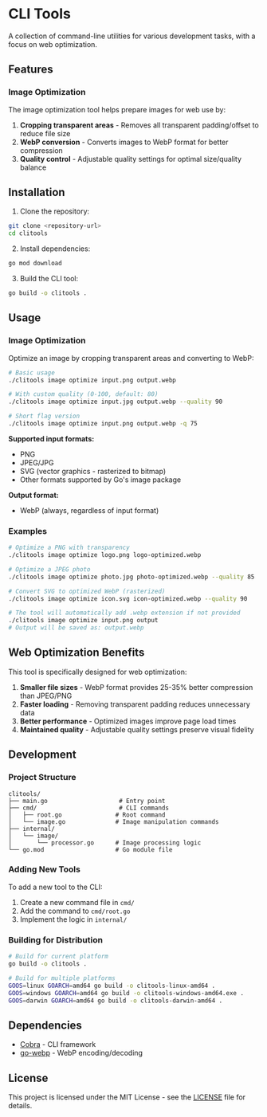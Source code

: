 # CLI Tools

A collection of command-line utilities for various development tasks, with a focus on web optimization.

## Features

### Image Optimization

The image optimization tool helps prepare images for web use by:

1. **Cropping transparent areas** - Removes all transparent padding/offset to reduce file size
2. **WebP conversion** - Converts images to WebP format for better compression
3. **Quality control** - Adjustable quality settings for optimal size/quality balance

## Installation

1. Clone the repository:
```bash
git clone <repository-url>
cd clitools
```

2. Install dependencies:
```bash
go mod download
```

3. Build the CLI tool:
```bash
go build -o clitools .
```

## Usage

### Image Optimization

Optimize an image by cropping transparent areas and converting to WebP:

```bash
# Basic usage
./clitools image optimize input.png output.webp

# With custom quality (0-100, default: 80)
./clitools image optimize input.jpg output.webp --quality 90

# Short flag version
./clitools image optimize input.png output.webp -q 75
```

**Supported input formats:**
- PNG
- JPEG/JPG
- SVG (vector graphics - rasterized to bitmap)
- Other formats supported by Go's image package

**Output format:**
- WebP (always, regardless of input format)

### Examples

```bash
# Optimize a PNG with transparency
./clitools image optimize logo.png logo-optimized.webp

# Optimize a JPEG photo
./clitools image optimize photo.jpg photo-optimized.webp --quality 85

# Convert SVG to optimized WebP (rasterized)
./clitools image optimize icon.svg icon-optimized.webp --quality 90

# The tool will automatically add .webp extension if not provided
./clitools image optimize input.png output
# Output will be saved as: output.webp
```

## Web Optimization Benefits

This tool is specifically designed for web optimization:

1. **Smaller file sizes** - WebP format provides 25-35% better compression than JPEG/PNG
2. **Faster loading** - Removing transparent padding reduces unnecessary data
3. **Better performance** - Optimized images improve page load times
4. **Maintained quality** - Adjustable quality settings preserve visual fidelity

## Development

### Project Structure

```
clitools/
├── main.go                    # Entry point
├── cmd/                       # CLI commands
│   ├── root.go               # Root command
│   └── image.go              # Image manipulation commands
├── internal/
│   └── image/
│       └── processor.go      # Image processing logic
└── go.mod                    # Go module file
```

### Adding New Tools

To add a new tool to the CLI:

1. Create a new command file in `cmd/`
2. Add the command to `cmd/root.go`
3. Implement the logic in `internal/`

### Building for Distribution

```bash
# Build for current platform
go build -o clitools .

# Build for multiple platforms
GOOS=linux GOARCH=amd64 go build -o clitools-linux-amd64 .
GOOS=windows GOARCH=amd64 go build -o clitools-windows-amd64.exe .
GOOS=darwin GOARCH=amd64 go build -o clitools-darwin-amd64 .
```

## Dependencies

- [Cobra](https://github.com/spf13/cobra) - CLI framework
- [go-webp](https://github.com/kolesa-team/go-webp) - WebP encoding/decoding

## License

This project is licensed under the MIT License - see the [LICENSE](LICENSE) file for details.
